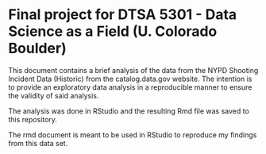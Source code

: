 # Final project for DTSA 5301 - Data Science as a Field (U. Colorado Boulder)


This document contains a brief analysis of the data from the NYPD Shooting Incident Data (Historic) from the catalog.data.gov website. 
The intention is to provide an exploratory data analysis in a reproducible manner to ensure the validity of said analysis.


The analysis was done in RStudio and the resulting Rmd file was saved to this repository.

The rmd document is meant to be used in RStudio to reproduce my findings from this data set.
